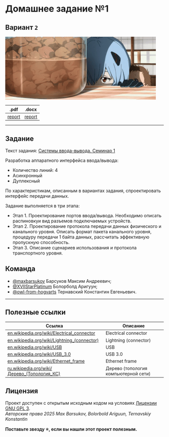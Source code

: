 # Домашнее задание №1

## Вариант `2`

<img alt="rei-ayanami-rei-table" src="https://github.com/maxbarsukov/itmo/blob/master/.docs/rei-ayanami-rei-table.gif" height="200">

|.pdf|.docx|
|-|-|
| [report](./docs/1ДЗ_IO_Болорболд_Барсуков_Тернавский.pdf) | [report](./docs/1ДЗ_IO_Болорболд_Барсуков_Тернавский.docx) |

---

## Задание

Текст задания: [Системы ввода-вывода. Семинар 1](./СВВ-Семинар%201-2025.pdf)

Разработка аппаратного интерфейса ввода/вывода:
- Количество линий: 4
- Асинхронный
- Дуплексный

По характеристикам, описанным в вариантах задания, спроектировать интерфейс передачи данных.

Задание выполняется в три этапа:

- Этап 1. Проектирование портов ввода/вывода. Необходимо описать распиновкуи вид разъемов подключаемых устройств.
- Этап 2. Проектирование протокола передачи данных физического и канального уровня. Описать формат пакета канального уровня, процедуру передачи 1 байта данных, рассчитать эффективную пропускную способность.
- Этап 3. Описание сценариев использования и протокола транспортного уровня.

## Команда

- [@maxbarsukov](https://github.com/maxbarsukov) Барсуков Максим Андреевич;
- [@XVIIStarPlatinum](https://github.com/XVIIStarPlatinum) Болорболд Аригуун;
- [@owl-from-hogvarts](https://github.com/owl-from-hogvarts) Тернавский Константин Евгеньевич.

---

## Полезные ссылки

| Ссылка | Описание |
| --- | --- |
| [en.wikipedia.org/wiki/Electrical_connector](http://en.wikipedia.org/wiki/Electrical_connector) | Electrical connector |
| [en.wikipedia.org/wiki/Lightning_(connector)](https://en.wikipedia.org/wiki/Lightning_(connector)) | Lightning (connector) |
| [en.wikipedia.org/wiki/USB](https://en.wikipedia.org/wiki/USB) | USB |
| [en.wikipedia.org/wiki/USB_3.0](https://en.wikipedia.org/wiki/USB_3.0) | USB 3.0 |
| [en.wikipedia.org/wiki/Ethernet_frame](https://en.wikipedia.org/wiki/Ethernet_frame) | Ethernet frame |
| [ru.wikipedia.org/wiki/Дерево_(Топология_КС)](https://ru.wikipedia.org/wiki/%D0%94%D0%B5%D1%80%D0%B5%D0%B2%D0%BE_(%D1%82%D0%BE%D0%BF%D0%BE%D0%BB%D0%BE%D0%B3%D0%B8%D1%8F_%D0%BA%D0%BE%D0%BC%D0%BF%D1%8C%D1%8E%D1%82%D0%B5%D1%80%D0%BD%D0%BE%D0%B9_%D1%81%D0%B5%D1%82%D0%B8)) | Дерево (топология компьютерной сети) |

## Лицензия <a name="license"></a>

Проект доступен с открытым исходным кодом на условиях [Лицензии GNU GPL 3](https://opensource.org/license/gpl-3-0/). \
*Авторские права 2025 Max Barsukov, Bolorbold Ariguun, Ternavskiy Konstantin*

**Поставьте звезду :star:, если вы нашли этот проект полезным.**

